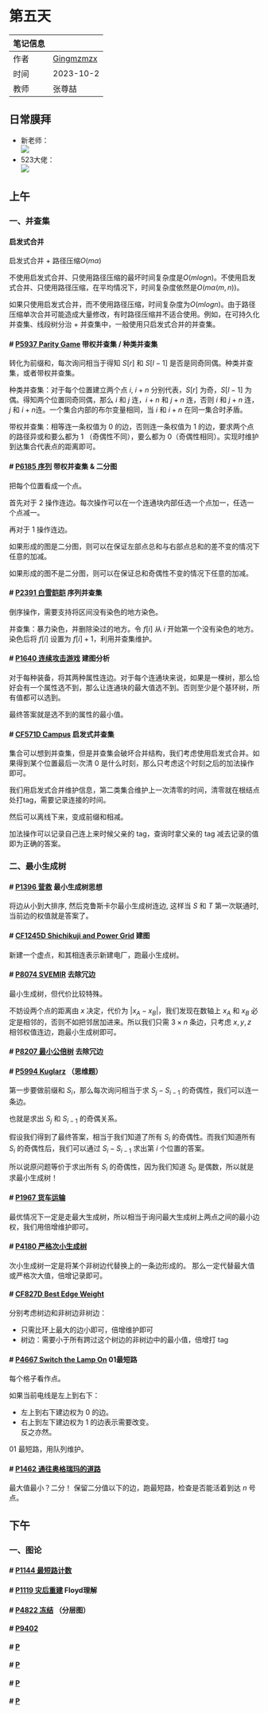 # 第五天
| 笔记信息 |  |
|----|----|
| 作者 | [Gingmzmzx](https://github.com/Gingmzmzx) |
| 时间 | 2023-10-2 |
| 教师 | 张尊喆 |

## 日常膜拜
- 新老师：  
    ![](images/IMG_20231003_083543.jpg)
- 523大佬：  
    ![](images/IMG_6191.JPG)

## 上午

### 一、并查集
#### 启发式合并
启发式合并 + 路径压缩$O(m \alpha )$

不使用启发式合并、只使用路径压缩的最坏时间复杂度是$O(m log n)$。不使用启发式合并、只使用路径压缩，在平均情况下，时间复杂度依然是$O(m \alpha (m, n))$。

如果只使用启发式合并，而不使用路径压缩，时间复杂度为$O(m log n)$。由于路径压缩单次合并可能造成大量修改，有时路径压缩并不适合使用。例如，在可持久化并查集、线段树分治 + 并查集中，一般使用只启发式合并的并查集。

#### \# [P5937 Parity Game](https://www.luogu.com.cn/problem/P5937) 带权并查集 / 种类并查集
转化为前缀和，每次询问相当于得知 $S[r]$ 和 $S[l-1]$ 是否是同奇同偶。种类并查集，或者带权并查集。

种类并查集：对于每个位置建立两个点 $i$, $i + n$ 分别代表，$S[r]$ 为奇，$S[l-1]$ 为偶。得知两个位置同奇同偶，那么 $i$ 和 $j$ 连，$i + n$ 和 $j + n$ 连，否则 $i$ 和 $j + n$ 连，$j$ 和 $i + n$连。一个集合内部的布尔变量相同，当 $i$ 和 $i + n$ 在同一集合时矛盾。

带权并查集：相等连一条权值为 $0$ 的边，否则连一条权值为 $1$ 的边，要求两个点的路径异或和要么都为 $1$ （奇偶性不同），要么都为 $0$（奇偶性相同）。实现时维护到达集合代表点的距离即可。

#### \# [P6185 序列](https://www.luogu.com.cn/problem/P6185) 带权并查集 & 二分图
把每个位置看成一个点。

首先对于 $2$ 操作连边。每次操作可以在一个连通块内部任选一个点加一，任选一个点减一。

再对于 $1$ 操作连边。

如果形成的图是二分图，则可以在保证左部点总和与右部点总和的差不变的情况下任意的加减。

如果形成的图不是二分图，则可以在保证总和奇偶性不变的情况下任意的加减。

#### \# [P2391 白雪皑皑](https://www.luogu.com.cn/problem/P2391) 序列并查集
倒序操作，需要支持将区间没有染色的地方染色。

并查集：暴力染色，并删除染过的地方。令 $f[i]$ 从 $i$ 开始第一个没有染色的地方。染色后将 $f[i]$ 设置为 $f[i] + 1$，利用并查集维护。

#### \# [P1640 连续攻击游戏](https://www.luogu.com.cn/problem/P1640) 建图分析
对于每种装备，将其两种属性连边。对于每个连通块来说，如果是一棵树，那么恰好会有一个属性选不到，那么让连通块的最大值选不到。否则至少是个基环树，所有值都可以选到。

最终答案就是选不到的属性的最小值。

#### \# [CF571D Campus](https://www.luogu.com.cn/problem/CF571D) 启发式并查集
集合可以想到并查集，但是并查集会破坏合并结构，我们考虑使用启发式合并。如果得到某个位置最后一次清 $0$ 是什么时刻，那么只考虑这个时刻之后的加法操作即可。

我们用启发式合并维护信息，第二类集合维护上一次清零的时间，清零就在根结点处打tag，需要记录连接的时间。

然后可以离线下来，变成前缀和相减。

加法操作可以记录自己连上来时候父亲的 tag，查询时拿父亲的 tag 减去记录的值即为正确的答案。

### 二、最小生成树
#### \# [P1396 营救](https://www.luogu.com.cn/problem/P1396) 最小生成树思想
将边从小到大排序, 然后克鲁斯卡尔最小生成树连边, 这样当 $S$ 和 $T$ 第一次联通时, 当前边的权值就是答案了。

#### \# [CF1245D Shichikuji and Power Grid](https://www.luogu.com.cn/problem/CF1245D) 建图
新建一个虚点，和其相连表示新建电厂，跑最小生成树。

#### \# [P8074 SVEMIR](https://www.luogu.com.cn/problem/P8074) 去除冗边
最小生成树，但代价比较特殊。

不妨设两个点的距离由 $x$ 决定，代价为 $| x_A - x_B|$，我们发现在数轴上 $x_A$ 和 $x_B$ 必定是相邻的，否则不如把邻居加进来。所以我们只需 $3 \times n$ 条边，只考虑 $x, y, z$ 相邻权值连边，跑最小生成树即可。

#### \# [P8207 最小公倍树](https://www.luogu.com.cn/problem/P8207) 去除冗边

#### \# [P5994 Kuglarz](https://www.luogu.com.cn/problem/P5994) （思维题）
第一步要做前缀和 $S_i$，那么每次询问相当于求 $S_j - S_{i-1}$ 的奇偶性，我们可以连一条边。

也就是求出 $S_j$ 和 $S_{i-1}$ 的奇偶关系。

假设我们得到了最终答案，相当于我们知道了所有 $S_i$ 的奇偶性。而我们知道所有 $S_i$ 的奇偶性后，我们可以通过 $S_i - S_{i-1}$ 求出第 $i$ 个位置的答案。

所以说原问题等价于求出所有 $S_i$ 的奇偶性，因为我们知道 $S_0$ 是偶数，所以就是求最小生成树！

#### \# [P1967 货车运输](https://www.luogu.com.cn/problem/P1967)
最优情况下一定是走最大生成树，所以相当于询问最大生成树上两点之间的最小边权，我们用倍增维护即可。

#### \# [P4180 严格次小生成树](https://www.luogu.com.cn/problem/P4180)
次小生成树一定是将某个非树边代替换上的一条边形成的。
那么一定代替最大值或严格次大值，倍增记录即可。

#### \# [CF827D Best Edge Weight](https://www.luogu.com.cn/problem/CF827D)
分别考虑树边和非树边非树边：
- 只需比环上最大的边小即可，倍增维护即可
- 树边：需要小于所有跨过这个树边的非树边中的最小值，倍增打 tag

#### \# [P4667 Switch the Lamp On](https://www.luogu.com.cn/problem/P4667) 01最短路
每个格子看作点。

如果当前电线是左上到右下：
- 左上到右下建边权为 0 的边。
- 右上到左下建边权为 1 的边表示需要改变。  
反之亦然。

01 最短路，用队列维护。

#### \# [P1462 通往奥格瑞玛的道路](https://www.luogu.com.cn/problem/P1462)
最大值最小？二分！
保留二分值以下的边，跑最短路，检查是否能活着到达 $n$ 号点。

## 下午

### 一、图论
#### \# [P1144 最短路计数](https://www.luogu.com.cn/problem/P1144)

#### \# [P1119 灾后重建](https://www.luogu.com.cn/problem/P1119) Floyd理解

#### \# [P4822 冻结](https://www.luogu.com.cn/problem/P4822) （分层图）

#### \# [P9402]()

#### \# [P]()

#### \# [P]()

#### \# [P]()

#### \# [P]()